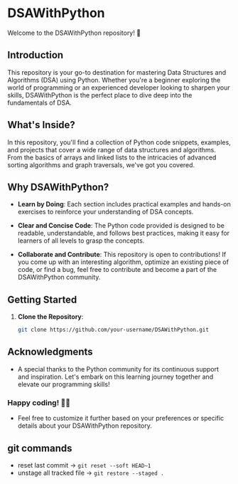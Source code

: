 # DSAWithPython

Welcome to the DSAWithPython repository! 🚀

## Introduction

This repository is your go-to destination for mastering Data Structures and Algorithms (DSA) using Python. Whether you're a beginner exploring the world of programming or an experienced developer looking to sharpen your skills, DSAWithPython is the perfect place to dive deep into the fundamentals of DSA.

## What's Inside?

In this repository, you'll find a collection of Python code snippets, examples, and projects that cover a wide range of data structures and algorithms. From the basics of arrays and linked lists to the intricacies of advanced sorting algorithms and graph traversals, we've got you covered.

## Why DSAWithPython?

- **Learn by Doing**: Each section includes practical examples and hands-on exercises to reinforce your understanding of DSA concepts.
- **Clear and Concise Code**: The Python code provided is designed to be readable, understandable, and follows best practices, making it easy for learners of all levels to grasp the concepts.

- **Collaborate and Contribute**: This repository is open to contributions! If you come up with an interesting algorithm, optimize an existing piece of code, or find a bug, feel free to contribute and become a part of the DSAWithPython community.

## Getting Started

1. **Clone the Repository**:

   ```bash
   git clone https://github.com/your-username/DSAWithPython.git
   ```

## Acknowledgments

- A special thanks to the Python community for its continuous support and inspiration. Let's embark on this learning journey together and elevate our programming skills!

### Happy coding! 🐍✨


- Feel free to customize it further based on your preferences or specific details about your DSAWithPython repository.

## git commands
- reset last commit -> ` git reset --soft HEAD~1 `
- unstage all tracked file -> ` git restore --staged . `
